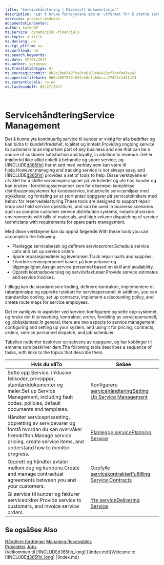 ```yaml
---
title: "Servicehåndtering | Microsoft-dokumentasjon"
description: "Lær å bruke funksjonene som er utformet for å støtte serviceoperasjoner på verkstedet og ute hos kunder."
services: project-madeira
documentationcenter: 
author: SorenGP
ms.service: dynamics365-financials
ms.topic: article
ms.devlang: na
ms.tgt_pltfrm: na
ms.workload: na
ms.search.keywords: 
ms.date: 07/01/2017
ms.author: sgroespe
ms.translationtype: HT
ms.sourcegitcommit: 8b2e20e694279a8c06188e0e429ef3b4fb43aea2
ms.openlocfilehash: 066a2857532f062c6dcfe6deccc27423c1431b74
ms.contentlocale: nb-no
ms.lasthandoff: 09/27/2017

---
```

# <a name="service-management"></a><span data-ttu-id="67aef-103">Servicehåndtering</span><span class="sxs-lookup"><span data-stu-id="67aef-103">Service Management</span></span>
<span data-ttu-id="67aef-104">Det å kunne yte kontinuerlig service til kunder er viktig for alle bedrifter og kan bidra til kundetilfredshet, lojalitet og inntekt.</span><span class="sxs-lookup"><span data-stu-id="67aef-104">Providing ongoing service to customers is an important part of any business and one that can be a source of customer satisfaction and loyalty, in addition to revenue.</span></span> <span data-ttu-id="67aef-105">Det er imidlertid ikke alltid enkelt å behandle og spore service, og [!INCLUDE[d365fin](includes/d365fin_md.md)] har et sett med verktøy som kan være til hjelp.</span><span class="sxs-lookup"><span data-stu-id="67aef-105">However,managing and tracking service is not always easy, and [!INCLUDE[d365fin](includes/d365fin_md.md)] provides a set of tools to help.</span></span> <span data-ttu-id="67aef-106">Disse verktøyene er utviklet for å støtte serviceoperasjoner på verkstedet og ute hos kunder og kan brukes i forretningsscenarioer som for eksempel komplekse distribusjonssystemer for kundeservice, industrielle servicemiljøer med stykklister, og fordeling av et stort antall oppgaver på serviceteknikere med behov for reservedelsstyring.</span><span class="sxs-lookup"><span data-stu-id="67aef-106">These tools are designed to support repair shop and field service operations, and can be used in business scenarios such as complex customer service distribution systems, industrial service environments with bills of materials, and high volume dispatching of service technicians with requirements for spare parts management.</span></span>  

 <span data-ttu-id="67aef-107">Med disse verktøyene kan du oppnå følgende:</span><span class="sxs-lookup"><span data-stu-id="67aef-107">With these tools you can accomplish the following:</span></span>  

* <span data-ttu-id="67aef-108">Planlegge servicebesøk og definere serviceordrer.</span><span class="sxs-lookup"><span data-stu-id="67aef-108">Schedule service calls and set up service orders.</span></span>  
* <span data-ttu-id="67aef-109">Spore reparasjonsdeler og leveranser.</span><span class="sxs-lookup"><span data-stu-id="67aef-109">Track repair parts and supplies.</span></span>  
* <span data-ttu-id="67aef-110">Tilordne servicepersonell basert på kompetanse og tilgjengelighet.</span><span class="sxs-lookup"><span data-stu-id="67aef-110">Assign service personnel based on skill and availability.</span></span>  
* <span data-ttu-id="67aef-111">Opprett kostnadsoverslag og servicefakturaer.</span><span class="sxs-lookup"><span data-stu-id="67aef-111">Provide service estimates and service invoices.</span></span>  

<span data-ttu-id="67aef-112">I tillegg kan du standardisere koding, definere kontrakter, implementere et rabattprinsipp og opprette rutekart for servicepersonell.</span><span class="sxs-lookup"><span data-stu-id="67aef-112">In addition, you can standardize coding, set up contracts, implement a discounting policy, and create route maps for service employees.</span></span>  

<span data-ttu-id="67aef-113">Det er vanligvis to aspekter ved service: konfigurere og sette opp systemet, og bruke det til prissetting, kontrakter, ordrer, fordeling av servicepersonell, og jobbskjemaer.</span><span class="sxs-lookup"><span data-stu-id="67aef-113">In general, there are two aspects to service management: configuring and setting up your system, and using it for pricing, contracts, orders, service personnel dispatch, and job scheduler.</span></span>  

<span data-ttu-id="67aef-114">Tabellen nedenfor beskriver en sekvens av oppgaver, og har koblinger til emnene som beskriver dem.</span><span class="sxs-lookup"><span data-stu-id="67aef-114">The following table describes a sequence of tasks, with links to the topics that describe them.</span></span>   

|<span data-ttu-id="67aef-115">**Hvis du vil**</span><span class="sxs-lookup"><span data-stu-id="67aef-115">**To**</span></span>|<span data-ttu-id="67aef-116">**Se**</span><span class="sxs-lookup"><span data-stu-id="67aef-116">**See**</span></span>|  
|------------|-------------|  
|<span data-ttu-id="67aef-117">Sette opp Service, inklusive feilkoder, prinsipper, standarddokumenter og maler.</span><span class="sxs-lookup"><span data-stu-id="67aef-117">Set up Service Management, including fault codes, policies, default documents and templates.</span></span>|[<span data-ttu-id="67aef-118">Konfigurere servicehåndtering</span><span class="sxs-lookup"><span data-stu-id="67aef-118">Setting Up Service Management</span></span>](service-setup-service.md)|  
|<span data-ttu-id="67aef-119">Håndter serviceprissetting, oppretting av servicevarer og forstå hvordan du kan overvåker fremdriften.</span><span class="sxs-lookup"><span data-stu-id="67aef-119">Manage service pricing, create service items, and understand how to monitor progress.</span></span>|[<span data-ttu-id="67aef-120">Planlegge service</span><span class="sxs-lookup"><span data-stu-id="67aef-120">Planning Service</span></span>](service-plan-service.md)|  
|<span data-ttu-id="67aef-121">Opprett og håndter avtaler mellom deg og kundene.</span><span class="sxs-lookup"><span data-stu-id="67aef-121">Create and manage contractual agreements between you and your customers.</span></span>|[<span data-ttu-id="67aef-122">Oppfylle servicekontrakter</span><span class="sxs-lookup"><span data-stu-id="67aef-122">Fulfilling Service Contracts</span></span>](service-fulfill-service-contracts.md)|  
|<span data-ttu-id="67aef-123">Gi service til kunder og fakturer serviceordrer.</span><span class="sxs-lookup"><span data-stu-id="67aef-123">Provide service to customers, and invoice service orders.</span></span>|[<span data-ttu-id="67aef-124">Yte service</span><span class="sxs-lookup"><span data-stu-id="67aef-124">Delivering Service</span></span>](service-deliver-service.md)|  

## <a name="see-also"></a><span data-ttu-id="67aef-125">Se også</span><span class="sxs-lookup"><span data-stu-id="67aef-125">See Also</span></span>  
<span data-ttu-id="67aef-126">[Håndtere fordringer](receivables-manage-receivables.md) </span><span class="sxs-lookup"><span data-stu-id="67aef-126">[Managing Receivables](receivables-manage-receivables.md) </span></span>  
<span data-ttu-id="67aef-127">[Prosjekter](projects-how-create-jobs.md) </span><span class="sxs-lookup"><span data-stu-id="67aef-127">[Jobs](projects-how-create-jobs.md) </span></span>  
<span data-ttu-id="67aef-128">[Velkommen til [!INCLUDE[d365fin_long](includes/d365fin_long_md.md)] ](index.md)</span><span class="sxs-lookup"><span data-stu-id="67aef-128">[Welcome to [!INCLUDE[d365fin_long](includes/d365fin_long_md.md)] ](index.md)</span></span>

